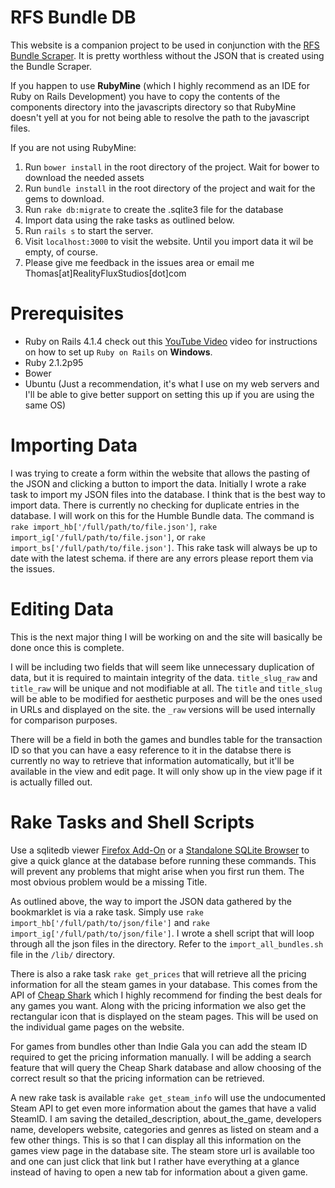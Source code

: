 RFS Bundle DB
=============

This website is a companion project to be used in conjunction with the [RFS Bundle Scraper](https://github.com/realityfluxstudios/RFSBundleScraper). 
It is pretty worthless without the JSON that is created using the Bundle Scraper.

If you happen to use **RubyMine** (which I highly recommend as an IDE for Ruby on Rails Development) 
you have to copy the contents of the components directory into the javascripts directory so that
RubyMine doesn't yell at you for not being able to resolve the path to the javascript files. 

If you are not using RubyMine:
 1. Run `bower install` in the root directory of the project. Wait for bower to download the needed assets
 2. Run `bundle install` in the root directory of the project and wait for the gems to download.
 3. Run `rake db:migrate` to create the .sqlite3 file for the database
 4. Import data using the rake tasks as outlined below.
 5. Run `rails s` to start the server.
 6. Visit `localhost:3000` to visit the website. Until you import data it wil be empty, of course.
 7. Please give me feedback in the issues area or email me Thomas[at]RealityFluxStudios[dot]com

Prerequisites
=============

* Ruby on Rails 4.1.4 check out this [YouTube Video](http://www.youtube.com/watch?v=ih4txNf7w_U) video for instructions on how to set up `Ruby on Rails` on **Windows**.
* Ruby 2.1.2p95
* Bower
* Ubuntu (Just a recommendation, it's what I use on my web servers and I'll be able to give better support on setting this 
up if you are using the same OS)

Importing Data
==============

I was trying to create a form within the website that allows the pasting of the JSON and clicking a button to import the 
data. Initially I wrote a rake task to import my JSON files into the database. I think that is the best way to import data.
There is currently no checking for duplicate entries in the database. I will work on this for the Humble Bundle data. The command 
is `rake import_hb['/full/path/to/file.json']`, `rake import_ig['/full/path/to/file.json']`, or `rake import_bs['/full/path/to/file.json']`. 
This rake task will always be up to date with the latest schema. if there are any errors please report them via the issues. 

Editing Data
============

This is the next major thing I will be working on and the site will basically be done once this is complete.

I will be including two fields that will seem like unnecessary duplication of data, but it is required to maintain integrity
of the data. `title_slug_raw` and `title_raw` will be unique and not modifiable at all. The `title` and `title_slug` will be able
to be modified for aesthetic purposes and will be the ones used in URLs and displayed on the site. the `_raw` versions will
be used internally for comparison purposes.

There will be a field in both the games and bundles table for the transaction ID so that you can have a easy reference to it in the databse
there is currently no way to retrieve that information automatically, but it'll be available in the view and edit page. It will
only show up in the view page if it is actually filled out.

Rake Tasks and Shell Scripts
============================

Use a sqlitedb viewer [Firefox Add-On](https://addons.mozilla.org/en-US/firefox/addon/sqlite-manager/) or a 
[Standalone SQLite Browser](http://sqlitestudio.pl/?act=download) to give a quick glance at the database before running 
these commands. This will prevent any problems that might arise when you first run them. The most obvious problem would be a missing Title.

As outlined above, the way to import the JSON data gathered by the bookmarklet is via a rake task. Simply use 
`rake import_hb['/full/path/to/json/file']` and `rake import_ig['/full/path/to/json/file']`. I wrote a shell script that will 
loop through all the json files in the directory. Refer to the `import_all_bundles.sh` file in the `/lib/` directory. 

There is also a rake task `rake get_prices` that will retrieve all the pricing information for all the steam games in 
your database. This comes from the API of [Cheap Shark](http://www.cheapshark.com) which I highly recommend for finding the 
best deals for any games you want. Along with the pricing information we also get the rectangular icon that is displayed
on the steam pages. This will be used on the individual game pages on the website. 

For games from bundles other than Indie Gala you can add the steam ID required to get the pricing information manually. 
I will be adding a search feature that will query the Cheap Shark database and allow choosing of the correct result so that the
pricing information can be retrieved.

A new rake task is available `rake get_steam_info` will use the undocumented Steam API to get even more information about the 
games that have a valid SteamID. I am saving the detailed_description, about_the_game, developers name, developers website, 
categories and genres as listed on steam and a few other things. This is so that I can display all this information on the games
view page in the database site. The steam store url is available too and one can just click that link but I rather have everything 
at a glance instead of having to open a new tab for information about a given game.  